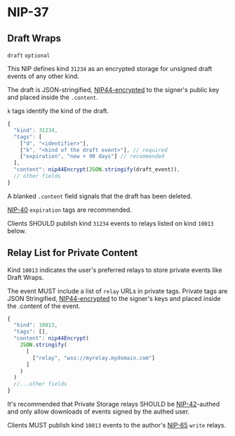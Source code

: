 NIP-37
======

Draft Wraps
-----------

`draft` `optional`

This NIP defines kind `31234` as an encrypted storage for unsigned draft events of any other kind. 

The draft is JSON-stringified, [NIP44-encrypted](44.md) to the signer's public key and placed inside the `.content`.

`k` tags identify the kind of the draft. 

```js
{
  "kind": 31234,
  "tags": [
    ["d", "<identifier>"],
    ["k", "<kind of the draft event>"], // required
    ["expiration", "now + 90 days"] // recommended
  ],
  "content": nip44Encrypt(JSON.stringify(draft_event)),
  // other fields
}
```

A blanked `.content` field signals that the draft has been deleted. 

[NIP-40](40.md) `expiration` tags are recommended. 

Clients SHOULD publish kind `31234` events to relays listed on kind `10013` below.

## Relay List for Private Content

Kind `10013` indicates the user's preferred relays to store private events like Draft Wraps. 

The event MUST include a list of `relay` URLs in private tags. Private tags are JSON Stringified, [NIP44-encrypted](44.md) to the signer's keys and placed inside the .content of the event.

```js
{
  "kind": 10013,
  "tags": [],
  "content": nip44Encrypt(
    JSON.stringify(
      [
        ["relay", "wss://myrelay.mydomain.com"]
      ]
    )
  )
  //...other fields
}
```

It's recommended that Private Storage relays SHOULD be [NIP-42](42.md)-authed and only allow downloads of events signed by the authed user.

Clients MUST publish kind `10013` events to the author's [NIP-65](65.md) `write` relays. 
